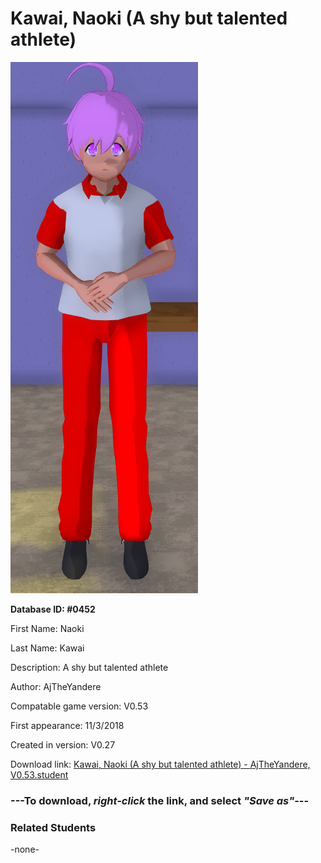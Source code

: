 # Kawai, Naoki (A shy but talented athlete)

<img src="../../Files/Images/Kawai, Naoki (A shy but talented athlete).png" title="Kawai, Naoki (A shy but talented athlete) - AjTheYandere, V0.53">

**Database ID: #0452**

First Name: Naoki

Last Name: Kawai

Description: A shy but talented athlete

Author: AjTheYandere

Compatable game version: V0.53

First appearance: 11/3/2018

Created in version: V0.27

Download link: <a href="https://raw.githubusercontent.com/Arbiter1223/Daigaku-Gurashi-Custom-Students/master/Files/Student%20Files/Kawai%2C%20Naoki%20(A%20shy%20but%20talented%20athlete)%20-%20AjTheYandere%2C%20V0.53.student">Kawai, Naoki (A shy but talented athlete) - AjTheYandere, V0.53.student</a>

### ---**To download, _right-click_ the link, and select _"Save as"_**---

### Related Students

-none-
